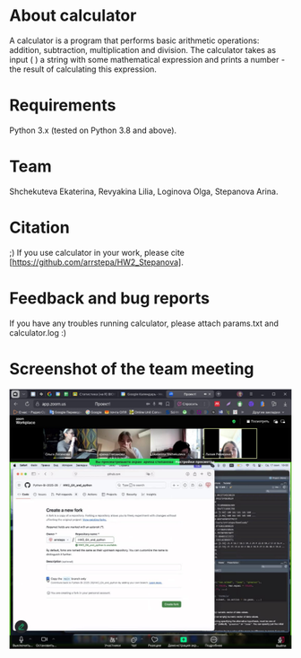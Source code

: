 # About calculator

A calculator is a program that performs basic arithmetic operations: addition, subtraction, multiplication and division. The calculator takes as input ( ) a string with some mathematical expression and prints a number - the result of calculating this expression.

# Requirements

Python 3.x (tested on Python 3.8 and above).

# Team

Shchekuteva Ekaterina, Revyakina Lilia, Loginova Olga, Stepanova Arina.

# Citation

;) If you use calculator in your work, please cite [https://github.com/arrstepa/HW2_Stepanova].

# Feedback and bug reports

If you have any troubles running calculator, please attach params.txt and calculator.log :)

# Screenshot of the team meeting

![](imgs/screenshot.jpg)
